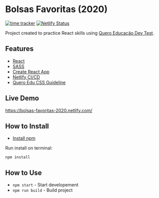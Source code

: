 # Bolsas Favoritas (2020)

[![time tracker](https://wakatime.com/badge/github/marceloglacial/2020-bolsas-favoritas.svg)](https://wakatime.com/badge/github/marceloglacial/2020-bolsas-favoritas) [![Netlify Status](https://api.netlify.com/api/v1/badges/624c2bb1-d323-4d12-8047-a52ead1bbf28/deploy-status)](https://app.netlify.com/sites/bolsas-favoritas-2020/deploys)

Project created to practice React skills using [Quero Educação Dev Test](https://github.com/quero-edu/front-end-test-quero).

## Features

- [React](https://github.com/facebook/create-react-app)
- [SASS](https://github.com/facebook/create-react-app)
- [Create React App](https://github.com/facebook/create-react-app)
- [Netlify CI/CD](https://app.netlify.com/sites/quero-devtest-2020/deploys)
- [Quero Edu CSS Guideline](https://github.com/quero-edu/frontend/blob/master/css.md)

## Live Demo

https://bolsas-favoritas-2020.netlify.com/

## How to Install

- [Install npm](https://www.npmjs.com/get-npm)

Run install on terminal:

```terminal
npm install
```

## How to Use

- `npm start` - Start developement
- `npm run build` - Build project
